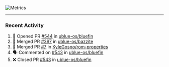 ![Metrics](https://metrics.lecoq.io/KyleGospo?template=classic&base=header%2C%20activity%2C%20community%2C%20repositories%2C%20metadata&base.indepth=false&base.hireable=false&base.skip=false&config.timezone=America%2FLos_Angeles)

---
### Recent Activity
<!--START_SECTION:activity-->
1. 💪 Opened PR [#544](https://github.com/ublue-os/bluefin/pull/544) in [ublue-os/bluefin](https://github.com/ublue-os/bluefin)
2. 🎉 Merged PR [#397](https://github.com/ublue-os/bazzite/pull/397) in [ublue-os/bazzite](https://github.com/ublue-os/bazzite)
3. 🎉 Merged PR [#7](https://github.com/KyleGospo/rom-properties/pull/7) in [KyleGospo/rom-properties](https://github.com/KyleGospo/rom-properties)
4. 🗣 Commented on [#543](https://github.com/ublue-os/bluefin/pull/543#issuecomment-1741877432) in [ublue-os/bluefin](https://github.com/ublue-os/bluefin)
5. ❌ Closed PR [#543](https://github.com/ublue-os/bluefin/pull/543) in [ublue-os/bluefin](https://github.com/ublue-os/bluefin)
<!--END_SECTION:activity-->

